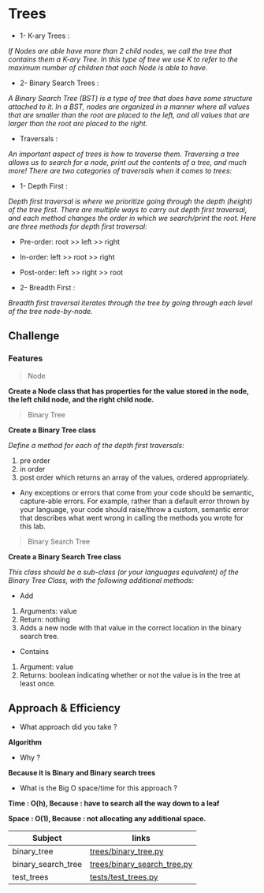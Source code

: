 # Trees


* 1- K-ary Trees :

*If Nodes are able have more than 2 child nodes, we call the tree that contains them a K-ary Tree. In this type of tree we use K to refer to the maximum number of children that each Node is able to have.* 

 

* 2- Binary Search Trees :

*A Binary Search Tree (BST) is a type of tree that does have some structure attached to it. In a BST, nodes are organized in a manner where all values that are smaller than the root are placed to the left, and all values that are larger than the root are placed to the right.* 

* Traversals :

*An important aspect of trees is how to traverse them. Traversing a tree allows us to search for a node, print out the contents of a tree, and much more! There are two categories of traversals when it comes to trees:*

- 1- Depth First :

*Depth first traversal is where we prioritize going through the depth (height) of the tree first. There are multiple ways to carry out depth first traversal, and each method changes the order in which we search/print the root. Here are three methods for depth first traversal:*

* Pre-order: root >> left >> right

* In-order: left >> root >> right

* Post-order: left >> right >> root

 

* 2- Breadth First :

*Breadth first traversal iterates through the tree by going through each level of the tree node-by-node.*

## Challenge

### Features

> Node

**Create a Node class that has properties for the value stored in the node, the left child node, and the right child node.**

> Binary Tree

**Create a Binary Tree class**
    
*Define a method for each of the depth first traversals:*

1. pre order
2. in order
3. post order which returns an array of the values, ordered appropriately.
    
* Any exceptions or errors that come from your code should be semantic, capture-able errors. For example, rather than a default error thrown by your language, your code should raise/throw a custom, semantic error that describes what went wrong in calling the methods you wrote for this lab.

> Binary Search Tree

**Create a Binary Search Tree class** 

*This class should be a sub-class (or your languages equivalent) of the Binary Tree Class, with the following additional methods:*

- Add
            
1. Arguments: value
2. Return: nothing
3. Adds a new node with that value in the correct location in the binary search tree.

- Contains

1. Argument: value
2. Returns: boolean indicating whether or not the value is in the tree at least once.

## Approach & Efficiency

- What approach did you take ? 

**Algorithm**

- Why ?

**Because it is Binary and Binary search trees** 

- What is the Big O space/time for this approach ?

**Time : O(h), Because : have to search all the way down to a leaf**

**Space :  O(1), Because : not allocating any additional space.** 

| Subject     | links |
| ----------- | ----------- |
| binary_tree | [trees/binary_tree.py](trees/binary_tree.py) |
| binary_search_tree | [trees/binary_search_tree.py](trees/binary_search_tree.py) |
| test_trees | [tests/test_trees.py](tests/test_trees.py) |